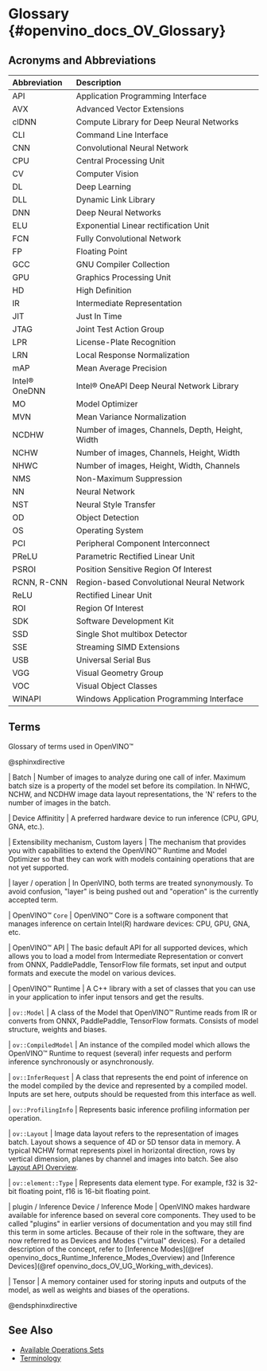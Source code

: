 # Glossary {#openvino_docs_OV_Glossary}

## Acronyms and Abbreviations

| Abbreviation      | Description     |
| :---              | :--- |
| API               | Application Programming Interface |
| AVX               | Advanced Vector Extensions |
| clDNN             | Compute Library for Deep Neural Networks |
| CLI               | Command Line Interface |
| CNN               | Convolutional Neural Network |
| CPU               | Central Processing Unit |
| CV                | Computer Vision |
| DL                | Deep Learning |
| DLL               | Dynamic Link Library |
| DNN               | Deep Neural Networks |
| ELU               | Exponential Linear rectification Unit |
| FCN               | Fully Convolutional Network |
| FP                | Floating Point |
| GCC               | GNU Compiler Collection |
| GPU               | Graphics Processing Unit |
| HD                | High Definition |
| IR                | Intermediate Representation |
| JIT               | Just In Time |
| JTAG              | Joint Test Action Group |
| LPR               | License-Plate Recognition |
| LRN               | Local Response Normalization |
| mAP               | Mean Average Precision |
| Intel® OneDNN     | Intel® OneAPI Deep Neural Network Library |
| MO                | Model Optimizer |
| MVN               | Mean Variance Normalization |
| NCDHW             | Number of images, Channels, Depth, Height, Width |
| NCHW              | Number of images, Channels, Height, Width |
| NHWC              | Number of images, Height, Width, Channels |
| NMS               | Non-Maximum Suppression |
| NN                | Neural Network |
| NST               | Neural Style Transfer |
| OD                | Object Detection |
| OS                | Operating System |
| PCI               | Peripheral Component Interconnect |
| PReLU             | Parametric Rectified Linear Unit |
| PSROI             | Position Sensitive Region Of Interest |
| RCNN, R-CNN       | Region-based Convolutional Neural Network |
| ReLU              | Rectified Linear Unit |
| ROI               | Region Of Interest |
| SDK               | Software Development Kit |
| SSD               | Single Shot multibox Detector |
| SSE               | Streaming SIMD Extensions |
| USB               | Universal Serial Bus |
| VGG               | Visual Geometry Group |
| VOC               | Visual Object Classes |
| WINAPI            | Windows Application Programming Interface |

## Terms

Glossary of terms used in OpenVINO™

@sphinxdirective

| Batch 
|   Number of images to analyze during one call of infer. Maximum batch size is a property of the model set before its compilation. In NHWC, NCHW, and NCDHW image data layout representations, the 'N' refers to the number of images in the batch.

| Device Affinitity 
|   A preferred hardware device to run inference (CPU, GPU, GNA, etc.).

| Extensibility mechanism, Custom layers 
|   The mechanism that provides you with capabilities to extend the OpenVINO™ Runtime and Model Optimizer so that they can work with models containing operations that are not yet supported.

| layer / operation
|   In OpenVINO, both terms are treated synonymously. To avoid confusion, "layer" is being pushed out and "operation" is the currently accepted term. 

| OpenVINO™ <code>Core</code> 
|   OpenVINO™ Core is a software component that manages inference on certain Intel(R) hardware devices: CPU, GPU, GNA, etc.    

| OpenVINO™ API 
|   The basic default API for all supported devices, which allows you to load a model from Intermediate Representation or convert from ONNX, PaddlePaddle, TensorFlow file formats, set input and output formats and execute the model on various devices.

| OpenVINO™ Runtime 
|   A C++ library with a set of classes that you can use in your application to infer input tensors and get the results.

| <code>ov::Model</code> 
|   A class of the Model that OpenVINO™ Runtime reads from IR or converts from ONNX, PaddlePaddle, TensorFlow formats. Consists of model structure, weights and biases.

| <code>ov::CompiledModel</code> 
|   An instance of the compiled model which allows the OpenVINO™ Runtime to request (several) infer requests and perform inference synchronously or asynchronously.

| <code>ov::InferRequest</code> 
|   A class that represents the end point of inference on the model compiled by the device and represented by a compiled model. Inputs are set here, outputs should be requested from this interface as well.

| <code>ov::ProfilingInfo</code> 
|   Represents basic inference profiling information per operation.

| <code>ov::Layout</code> 
|   Image data layout refers to the representation of images batch. Layout shows a sequence of 4D or 5D tensor data in memory. A typical NCHW format represents pixel in horizontal direction, rows by vertical dimension, planes by channel and images into batch. See also [Layout API Overview](./OV_Runtime_UG/layout_overview.md).

| <code>ov::element::Type</code> 
|   Represents data element type. For example, f32 is 32-bit floating point, f16 is 16-bit floating point.

| plugin / Inference Device / Inference Mode
|   OpenVINO makes hardware available for inference based on several core components. They used to be called "plugins" in earlier versions of documentation and you may still find this term in some articles. Because of their role in the software, they are now referred to as Devices and Modes ("virtual" devices). For a detailed description of the concept, refer to [Inference Modes](@ref openvino_docs_Runtime_Inference_Modes_Overview) and [Inference Devices](@ref openvino_docs_OV_UG_Working_with_devices).

| Tensor
|   A memory container used for storing inputs and outputs of the model, as well as weights and biases of the operations.

@endsphinxdirective


## See Also
* [Available Operations Sets](ops/opset.md)
* [Terminology](OV_Runtime_UG/supported_plugins/Supported_Devices.md)
